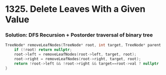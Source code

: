 # 1325. Delete Leaves With a Given Value

### Solution: DFS Recursion + Postorder traversal of binary tree

```c++
TreeNode* removeLeafNodes(TreeNode* root, int target, TreeNode* parent = nullptr) {
    if (!root) return nullptr;
    root->left = removeLeafNodes(root->left, target, root);
    root->right = removeLeafNodes(root->right, target, root);
    return !root->left && !root->right && target==root->val ? nullptr : root;
}
```

